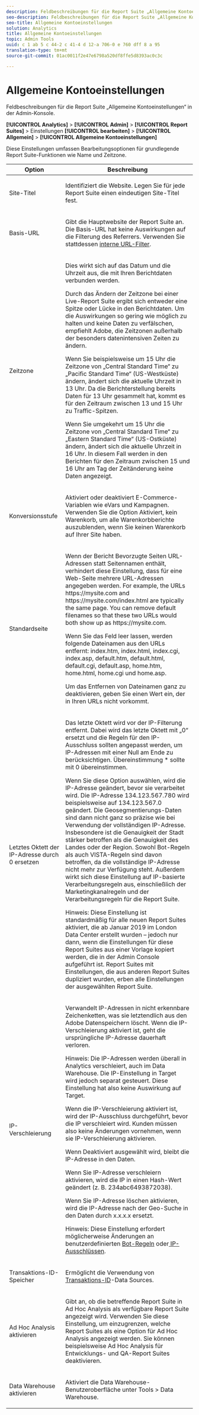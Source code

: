 ```yaml
---
description: Feldbeschreibungen für die Report Suite „Allgemeine Kontoeinstellungen“ in der Admin-Konsole.
seo-description: Feldbeschreibungen für die Report Suite „Allgemeine Kontoeinstellungen“ in der Admin-Konsole.
seo-title: Allgemeine Kontoeinstellungen
solution: Analytics
title: Allgemeine Kontoeinstellungen
topic: Admin Tools
uuid: c 1 ab 5 c 44-2 c 41-4 d 12-a 706-0 e 760 dff 8 a 95
translation-type: tm+mt
source-git-commit: 01ac0011f2e47e6798a520df8ffe5d8393ac0c3c

---
```



# Allgemeine Kontoeinstellungen

Feldbeschreibungen für die Report Suite „Allgemeine Kontoeinstellungen“ in der Admin-Konsole.

**[!UICONTROL Analytics]** &gt; **[!UICONTROL Admin]** &gt; **[!UICONTROL Report Suites]** &gt; Einstellungen **[!UICONTROL bearbeiten]** &gt; **[!UICONTROL Allgemein]** &gt; **[!UICONTROL Allgemeine Kontoeinstellungen]**

Diese Einstellungen umfassen Bearbeitungsoptionen für grundlegende Report Suite-Funktionen wie Name und Zeitzone.

<table id="table_5448A694DC0A48D2B20C7F1332509F6E"> 
 <thead> 
  <tr> 
   <th colname="col1" class="entry"> Option </th> 
   <th colname="col2" class="entry"> Beschreibung </th> 
  </tr> 
 </thead>
 <tbody> 
  <tr> 
   <td colname="col1"> <span class="wintitle"> Site-Titel</span> </td> 
   <td colname="col2"> <p>Identifiziert die Website. Legen Sie für jede Report Suite einen eindeutigen Site-Titel fest. </p> </td> 
  </tr> 
  <tr> 
   <td colname="col1"> <span class="wintitle"> Basis-URL</span> </td> 
   <td colname="col2"> <p>Gibt die Hauptwebsite der Report Suite an. Die Basis-URL hat keine Auswirkungen auf die Filterung des Referrers. Verwenden Sie stattdessen <a href="../../admin/admin/internal-url-filter-admin.md#concept_D6BB8358DB7643F0B13E5DC9B7607998" format="dita" scope="local"> interne URL-Filter</a>. </p> </td> 
  </tr> 
  <tr> 
   <td colname="col1"> <span class="wintitle"> Zeitzone</span> </td> 
   <td colname="col2"> <p>Dies wirkt sich auf das Datum und die Uhrzeit aus, die mit Ihren Berichtdaten verbunden werden. </p> <p>Durch das Ändern der Zeitzone bei einer Live-Report Suite ergibt sich entweder eine Spitze oder Lücke in den Berichtdaten. Um die Auswirkungen so gering wie möglich zu halten und keine Daten zu verfälschen, empfiehlt Adobe, die Zeitzonen außerhalb der besonders datenintensiven Zeiten zu ändern. </p> <p>Wenn Sie beispielsweise um 15 Uhr die Zeitzone von „Central Standard Time“ zu „Pacific Standard Time“ (US-Westküste) ändern, ändert sich die aktuelle Uhrzeit in 13 Uhr. Da die Berichterstellung bereits Daten für 13 Uhr gesammelt hat, kommt es für den Zeitraum zwischen 13 und 15 Uhr zu Traffic-Spitzen. </p> <p>Wenn Sie umgekehrt um 15 Uhr die Zeitzone von „Central Standard Time“ zu „Eastern Standard Time“ (US-Ostküste) ändern, ändert sich die aktuelle Uhrzeit in 16 Uhr. In diesem Fall werden in den Berichten für den Zeitraum zwischen 15 und 16 Uhr am Tag der Zeitänderung keine Daten angezeigt. </p> </td> 
  </tr> 
  <tr> 
   <td colname="col1"> <span class="wintitle"> Konversionsstufe</span> </td> 
   <td colname="col2"> <p> Aktiviert oder deaktiviert E-Commerce-Variablen wie eVars und Kampagnen. Verwenden Sie die Option <span class="uicontrol">Aktiviert, kein Warenkorb</span>, um alle Warenkorbberichte auszublenden, wenn Sie keinen Warenkorb auf Ihrer Site haben. </p> </td> 
  </tr> 
  <tr> 
   <td colname="col1"> <span class="wintitle"> Standardseite</span> </td> 
   <td colname="col2"> <p> Wenn der Bericht <span class="wintitle">Bevorzugte Seiten</span> URL-Adressen statt Seitennamen enthält, verhindert diese Einstellung, dass für eine Web-Seite mehrere URL-Adressen angegeben werden. For example, the URLs <span class="filepath"> https://mysite.com</span> and <span class="filepath"> https://mysite.com/index.html</span> are typically the same page. You can remove default filenames so that these two URLs would both show up as <span class="filepath"> https://mysite.com</span>. </p> <p>Wenn Sie das Feld leer lassen, werden folgende Dateinamen aus den URLs entfernt: <span class="filepath">index.htm</span>, <span class="filepath">index.html</span>, <span class="filepath">index.cgi</span>, <span class="filepath">index.asp</span>, <span class="filepath">default.htm</span>, <span class="filepath">default.html</span>, <span class="filepath">default.cgi</span>, <span class="filepath">default.asp</span>, <span class="filepath">home.htm</span>, <span class="filepath">home.html</span>, <span class="filepath">home.cgi</span> und <span class="filepath">home.asp</span>. </p> <p>Um das Entfernen von Dateinamen ganz zu deaktivieren, geben Sie einen Wert ein, der in Ihren URLs nicht vorkommt. </p> </td> 
  </tr> 
  <tr> 
   <td colname="col1"><span class="wintitle"> Letztes Oktett der IP-Adresse durch 0 ersetzen </span> </td> 
   <td colname="col2"> <p>Das letzte Oktett wird vor der IP-Filterung entfernt. Dabei wird das letzte Oktett mit „0“ ersetzt und die Regeln für den IP-Ausschluss sollten angepasst werden, um IP-Adressen mit einer Null am Ende zu berücksichtigen. Übereinstimmung * sollte mit 0 übereinstimmen. </p> <p>Wenn Sie diese Option auswählen, wird die IP-Adresse geändert, bevor sie verarbeitet wird. Die IP-Adresse 134.123.567.780 wird beispielsweise auf 134.123.567.0 geändert. Die Geosegmentierungs-Daten sind dann nicht ganz so präzise wie bei Verwendung der vollständigen IP-Adresse. Insbesondere ist die Genauigkeit der Stadt stärker betroffen als die Genauigkeit des Landes oder der Region. Sowohl Bot-Regeln als auch VISTA-Regeln sind davon betroffen, da die vollständige IP-Adresse nicht mehr zur Verfügung steht. Außerdem wirkt sich diese Einstellung auf IP-basierte Verarbeitungsregeln aus, einschließlich der Marketingkanalregeln und der Verarbeitungsregeln für die Report Suite. </p> <p>Hinweis: Diese Einstellung ist standardmäßig für alle neuen Report Suites aktiviert, die ab Januar 2019 im London Data Center erstellt wurden – jedoch nur dann, wenn die Einstellungen für diese Report Suites aus einer Vorlage kopiert werden, die in der Admin Console aufgeführt ist. Report Suites mit Einstellungen, die aus anderen Report Suites dupliziert wurden, erben alle Einstellungen der ausgewählten Report Suite. </p></td> 
  </tr> 
  <tr> 
   <td colname="col1"> <span class="wintitle"> IP-Verschleierung</span> </td> 
   <td colname="col2"> <p>Verwandelt IP-Adressen in nicht erkennbare Zeichenketten, was sie letztendlich aus den Adobe Datenspeichern löscht. Wenn die IP-Verschleierung aktiviert ist, geht die ursprüngliche IP-Adresse dauerhaft verloren. </p> <p>Hinweis: Die IP-Adressen werden überall in Analytics verschleiert, auch im Data Warehouse. Die IP-Einstellung in Target wird jedoch separat gesteuert. Diese Einstellung hat also keine Auswirkung auf Target. </p> <p>Wenn die IP-Verschleierung aktiviert ist, wird der IP-Ausschluss durchgeführt, bevor die IP verschleiert wird. Kunden müssen also keine Änderungen vornehmen, wenn sie IP-Verschleierung aktivieren. </p> <p>Wenn <span class="uicontrol">Deaktiviert</span> ausgewählt wird, bleibt die IP-Adresse in den Daten. </p> <p>Wenn Sie <span class="uicontrol">IP-Adresse verschleiern</span> aktivieren, wird die IP in einen Hash-Wert geändert (z. B. 234abc6493872038). </p> <p>Wenn Sie <span class="uicontrol">IP-Adresse löschen</span> aktivieren, wird die IP-Adresse nach der Geo-Suche in den Daten durch x.x.x.x ersetzt. </p> <p>Hinweis: Diese Einstellung erfordert möglicherweise Änderungen an benutzerdefinierten <a href="../../admin/admin/bot-removal/bot-rules.md#concept_A306689C65EB4D0F9AE65E3FD48ED5F7" format="dita" scope="local"> Bot-Regeln</a> oder<a href="../../admin/admin/exclude-ip.md#concept_265A95A803F740629CAAAA7EB8BE81A4" format="dita" scope="local"> IP-Ausschlüssen</a>. </p> </td> 
  </tr> 
  <tr> 
   <td colname="col1"> <span class="wintitle"> Transaktions-ID-Speicher</span> </td> 
   <td colname="col2"> <p>Ermöglicht die Verwendung von <a href="https://marketing.adobe.com/resources/help/en_US/sc/datasources/index.html?f=c_Transaction_ID" format="https" scope="external">Transaktions-ID</a>-Data Sources. </p> </td> 
  </tr> 
  <tr> 
   <td colname="col1"><span class="wintitle"> Ad Hoc Analysis aktivieren</span> </td> 
   <td colname="col2"> <p>Gibt an, ob die betreffende Report Suite in Ad Hoc Analysis als verfügbare Report Suite angezeigt wird. Verwenden Sie diese Einstellung, um einzugrenzen, welche Report Suites als eine Option für Ad Hoc Analysis angezeigt werden. Sie können beispielsweise Ad Hoc Analysis für Entwicklungs- und QA-Report Suites deaktivieren. </p> </td> 
  </tr> 
  <tr> 
   <td><span class="wintitle"> Data Warehouse aktivieren</span> </td> 
   <td colname="col2"> <p>Aktiviert die Data Warehouse-Benutzeroberfläche unter <span class="uicontrol">Tools</span> &gt; <span class="uicontrol">Data Warehouse</span>. </p> </td> 
  </tr> 
 </tbody> 
</table>

